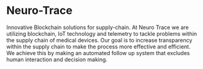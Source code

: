 # Neuro-Trace
Innovative Blockchain solutions for supply-chain.
At Neuro Trace we are utilizing blockchain, IoT technology and telemetry to tackle problems within the supply chain of medical devices. 
Our goal is to increase transparency within the supply chain to make the process more effective and efficient. 
We achieve this by making an automated follow up system that excludes human interaction and decision making.
